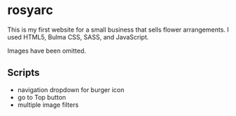 # rosyarc

This is my first website for a small business that sells flower arrangements.
I used HTML5, Bulma CSS, SASS, and JavaScript.

Images have been omitted.

## Scripts

- navigation dropdown for burger icon
- go to Top button
- multiple image filters
